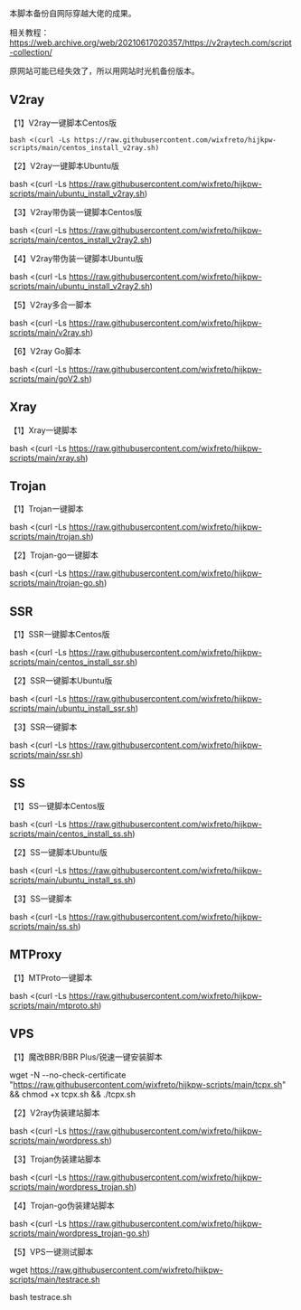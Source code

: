 本脚本备份自网际穿越大佬的成果。

相关教程：https://web.archive.org/web/20210617020357/https://v2raytech.com/script-collection/

原网站可能已经失效了，所以用网站时光机备份版本。

## V2ray

【1】V2ray一键脚本Centos版
```
bash <(curl -Ls https://raw.githubusercontent.com/wixfreto/hijkpw-scripts/main/centos_install_v2ray.sh)
```
【2】V2ray一键脚本Ubuntu版

bash <(curl -Ls https://raw.githubusercontent.com/wixfreto/hijkpw-scripts/main/ubuntu_install_v2ray.sh)

【3】V2ray带伪装一键脚本Centos版

bash <(curl -Ls https://raw.githubusercontent.com/wixfreto/hijkpw-scripts/main/centos_install_v2ray2.sh)

【4】V2ray带伪装一键脚本Ubuntu版

bash <(curl -Ls https://raw.githubusercontent.com/wixfreto/hijkpw-scripts/main/ubuntu_install_v2ray2.sh)

【5】V2ray多合一脚本

bash <(curl -Ls https://raw.githubusercontent.com/wixfreto/hijkpw-scripts/main/v2ray.sh)

【6】V2ray Go脚本

bash <(curl -Ls https://raw.githubusercontent.com/wixfreto/hijkpw-scripts/main/goV2.sh)

## Xray

【1】Xray一键脚本

bash <(curl -Ls https://raw.githubusercontent.com/wixfreto/hijkpw-scripts/main/xray.sh)

## Trojan

【1】Trojan一键脚本

bash <(curl -Ls https://raw.githubusercontent.com/wixfreto/hijkpw-scripts/main/trojan.sh)

【2】Trojan-go一键脚本

bash <(curl -Ls https://raw.githubusercontent.com/wixfreto/hijkpw-scripts/main/trojan-go.sh)

## SSR

【1】SSR一键脚本Centos版

bash <(curl -Ls https://raw.githubusercontent.com/wixfreto/hijkpw-scripts/main/centos_install_ssr.sh)

【2】SSR一键脚本Ubuntu版

bash <(curl -Ls https://raw.githubusercontent.com/wixfreto/hijkpw-scripts/main/ubuntu_install_ssr.sh)

【3】SSR一键脚本

bash <(curl -Ls https://raw.githubusercontent.com/wixfreto/hijkpw-scripts/main/ssr.sh)

## SS

【1】SS一键脚本Centos版

bash <(curl -Ls https://raw.githubusercontent.com/wixfreto/hijkpw-scripts/main/centos_install_ss.sh)

【2】SS一键脚本Ubuntu版

bash <(curl -Ls https://raw.githubusercontent.com/wixfreto/hijkpw-scripts/main/ubuntu_install_ss.sh)

【3】SS一键脚本

bash <(curl -Ls https://raw.githubusercontent.com/wixfreto/hijkpw-scripts/main/ss.sh)

## MTProxy

【1】MTProto一键脚本

bash <(curl -Ls https://raw.githubusercontent.com/wixfreto/hijkpw-scripts/main/mtproto.sh)

## VPS

【1】魔改BBR/BBR Plus/锐速一键安装脚本

wget -N --no-check-certificate "https://raw.githubusercontent.com/wixfreto/hijkpw-scripts/main/tcpx.sh" && chmod +x tcpx.sh && ./tcpx.sh

【2】V2ray伪装建站脚本

bash <(curl -Ls https://raw.githubusercontent.com/wixfreto/hijkpw-scripts/main/wordpress.sh)

【3】Trojan伪装建站脚本

bash <(curl -Ls https://raw.githubusercontent.com/wixfreto/hijkpw-scripts/main/wordpress_trojan.sh)

【4】Trojan-go伪装建站脚本

bash <(curl -Ls https://raw.githubusercontent.com/wixfreto/hijkpw-scripts/main/wordpress_trojan-go.sh)

【5】VPS一键测试脚本

wget https://raw.githubusercontent.com/wixfreto/hijkpw-scripts/main/testrace.sh

bash testrace.sh
